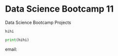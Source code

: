 # Data Science Bootcamp 11
Data Science Bootcamp Projects

`hihi`

```python
print(hihi)
```

email:
